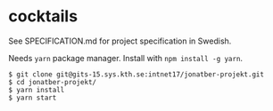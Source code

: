 # cocktails

See SPECIFICATION.md for project specification in Swedish.

Needs `yarn` package manager. Install with `npm install -g yarn`.

```shell
$ git clone git@gits-15.sys.kth.se:intnet17/jonatber-projekt.git
$ cd jonatber-projekt/
$ yarn install
$ yarn start  
```
